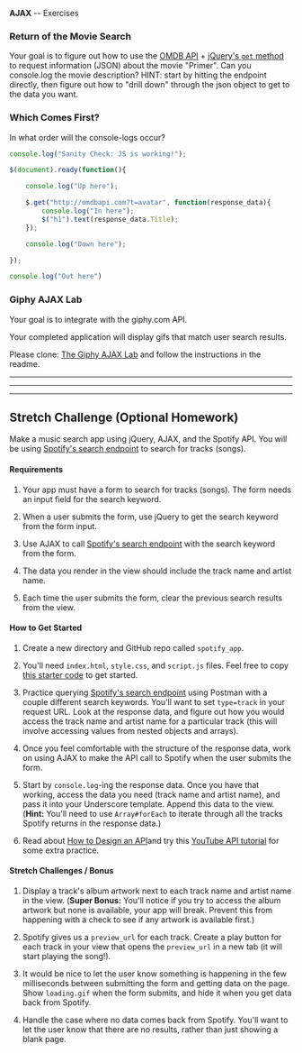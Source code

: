 **AJAX** -- Exercises

### Return of the Movie Search
Your goal is to figure out how to use the [OMDB API](http://omdbapi.com/#usage) + [jQuery's `get` method](api.jquery.com/jQuery.get/) to request information (JSON) about the movie "Primer". Can you console.log the movie description? HINT: start by hitting the endpoint directly, then figure out how to "drill down" through the json object to get to the data you want.

### Which Comes First?

In what order will the console-logs occur?

``` javascript
console.log("Sanity Check: JS is working!");

$(document).ready(function(){

    console.log("Up here");

    $.get("http://omdbapi.com?t=avatar", function(response_data){
        console.log("In here");
        $("h1").text(response_data.Title);
    });

    console.log("Down here");

});

console.log("Out here")

```

### Giphy AJAX Lab

Your goal is to integrate with the giphy.com API.

Your completed application will display gifs that match user search results.

Please clone: [The Giphy AJAX Lab](https://github.com/sf-wdi-21/giffaw) and follow the instructions in the readme.

---
---
---

## Stretch Challenge (Optional Homework)

Make a music search app using jQuery, AJAX, and the Spotify API. You will be using <a href="https://developer.spotify.com/web-api/search-item" target="_blank">Spotify's search endpoint</a> to search for tracks (songs).

#### Requirements

1. Your app must have a form to search for tracks (songs). The form needs an input field for the search keyword.

2. When a user submits the form, use jQuery to get the search keyword from the form input.

3. Use AJAX to call [Spotify's search endpoint](https://developer.spotify.com/web-api/search-item) with the search keyword from the form.

4. The data you render in the view should include the track name and artist name.

5. Each time the user submits the form, clear the previous search results from the view.

#### How to Get Started

1. Create a new directory and GitHub repo called `spotify_app`.

2. You'll need `index.html`, `style.css`, and `script.js` files. Feel free to copy <a href="https://github.com/sf-wdi-21/blank_template" target="_blank">this starter code</a> to get started.

3. Practice querying [Spotify's search endpoint](https://developer.spotify.com/web-api/search-item) using Postman with a couple different search keywords. You'll want to set `type=track` in your request URL. Look at the response data, and figure out how you would access the track name and artist name for a particular track (this will involve accessing values from nested objects and arrays).

4. Once you feel comfortable with the structure of the response data, work on using AJAX to make the API call to Spotify when the user submits the form.

5. Start by `console.log`-ing the response data. Once you have that working, access the data you need (track name and artist name), and pass it into your Underscore template. Append this data to the view. (**Hint:** You'll need to use `Array#forEach` to iterate through all the tracks Spotify returns in the response data.)

6. Read about [How to Design an API](http://piwik.org/blog/2008/01/how-to-design-an-api-best-practises-concepts-technical-aspects)and try this [YouTube API tutorial](http://www.codecademy.com/en/tracks/youtube) for some extra practice.

#### Stretch Challenges / Bonus

1. Display a track's album artwork next to each track name and artist name in the view. (**Super Bonus:** You'll notice if you try to access the album artwork but none is available, your app will break. Prevent this from happening with a check to see if any artwork is available first.)

2. Spotify gives us a `preview_url` for each track. Create a play button for each track in your view that opens the `preview_url` in a new tab (it will start playing the song!).

3. It would be nice to let the user know something is happening in the few milliseconds between submitting the form and getting data on the page. Show `loading.gif` when the form submits, and hide it when you get data back from Spotify.

4. Handle the case where no data comes back from Spotify. You'll want to let the user know that there are no results, rather than just showing a blank page.
